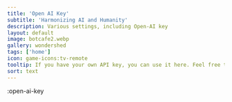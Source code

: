 ```yaml
---
title: 'Open AI Key'
subtitle: 'Harmonizing AI and Humanity'
description: Various settings, including Open-AI key
layout: default
image: botcafe2.webp
gallery: wondershed
tags: ['home']
icon: game-icons:tv-remote
tooltip: If you have your own API key, you can use it here. Feel free to use our 3.5 key for individual personal entertainment.
sort: text
---
```

:open-ai-key
